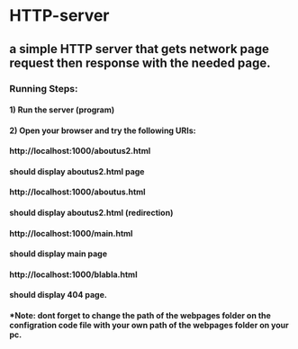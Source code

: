 # HTTP-server
## a simple HTTP server that gets network page request then response with the needed page.

### Running Steps:
#### 1) Run the server (program)
#### 2) Open your browser and try the following URIs:
#### http://localhost:1000/aboutus2.html
#### should display aboutus2.html page
#### http://localhost:1000/aboutus.html
#### should display aboutus2.html (redirection)
#### http://localhost:1000/main.html
#### should display main page
#### http://localhost:1000/blabla.html
#### should display 404 page.

#### *Note: dont forget to change the path of the webpages folder on the configration code file with your own path of the webpages folder on your pc.
